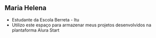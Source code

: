 ## Maria Helena

- Estudante da Escola Berreta - Itu
- Utilizo este espaço para armazenar meus projetos desenvolvidos na plantaforma Alura Start
